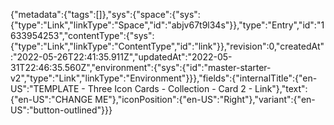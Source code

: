 {"metadata":{"tags":[]},"sys":{"space":{"sys":{"type":"Link","linkType":"Space","id":"abjv67t9l34s"}},"type":"Entry","id":"1633954253","contentType":{"sys":{"type":"Link","linkType":"ContentType","id":"link"}},"revision":0,"createdAt":"2022-05-26T22:41:35.911Z","updatedAt":"2022-05-31T22:46:35.560Z","environment":{"sys":{"id":"master-starter-v2","type":"Link","linkType":"Environment"}}},"fields":{"internalTitle":{"en-US":"TEMPLATE - Three Icon Cards - Collection - Card 2 - Link"},"text":{"en-US":"CHANGE ME"},"iconPosition":{"en-US":"Right"},"variant":{"en-US":"button-outlined"}}}